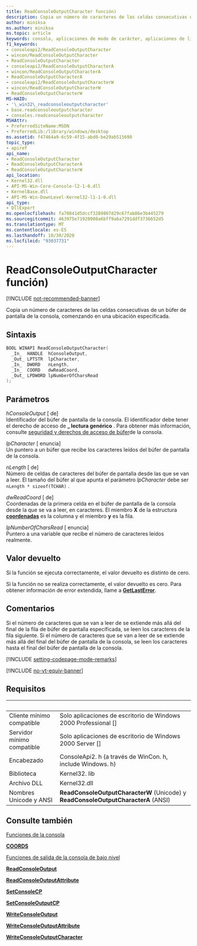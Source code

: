 ```yaml
---
title: ReadConsoleOutputCharacter función)
description: Copia un número de caracteres de las celdas consecutivas de un búfer de pantalla de la consola, comenzando en una ubicación especificada.
author: miniksa
ms.author: miniksa
ms.topic: article
keywords: consola, aplicaciones de modo de carácter, aplicaciones de línea de comandos, aplicaciones de terminal, API de consola
f1_keywords:
- consoleapi2/ReadConsoleOutputCharacter
- wincon/ReadConsoleOutputCharacter
- ReadConsoleOutputCharacter
- consoleapi2/ReadConsoleOutputCharacterA
- wincon/ReadConsoleOutputCharacterA
- ReadConsoleOutputCharacterA
- consoleapi2/ReadConsoleOutputCharacterW
- wincon/ReadConsoleOutputCharacterW
- ReadConsoleOutputCharacterW
MS-HAID:
- '\_win32\_readconsoleoutputcharacter'
- base.readconsoleoutputcharacter
- consoles.readconsoleoutputcharacter
MSHAttr:
- PreferredSiteName:MSDN
- PreferredLib:/library/windows/desktop
ms.assetid: f47464a9-6c59-4f15-abd0-be29ab515698
topic_type:
- apiref
api_name:
- ReadConsoleOutputCharacter
- ReadConsoleOutputCharacterA
- ReadConsoleOutputCharacterW
api_location:
- Kernel32.dll
- API-MS-Win-Core-Console-l2-1-0.dll
- KernelBase.dll
- API-MS-Win-DownLevel-Kernel32-l1-1-0.dll
api_type:
- DllExport
ms.openlocfilehash: fa70841d5dccf3289807d29c67fab86e3b445279
ms.sourcegitcommit: 463975e71920908a6bff9a6a7291ddf3736652d5
ms.translationtype: MT
ms.contentlocale: es-ES
ms.lasthandoff: 10/30/2020
ms.locfileid: "93037731"
---
```

# <a name="readconsoleoutputcharacter-function"></a>ReadConsoleOutputCharacter función)

[!INCLUDE [not-recommended-banner](./includes/not-recommended-banner.md)]

Copia un número de caracteres de las celdas consecutivas de un búfer de pantalla de la consola, comenzando en una ubicación especificada.

## <a name="syntax"></a>Sintaxis

```C
BOOL WINAPI ReadConsoleOutputCharacter(
  _In_  HANDLE  hConsoleOutput,
  _Out_ LPTSTR  lpCharacter,
  _In_  DWORD   nLength,
  _In_  COORD   dwReadCoord,
  _Out_ LPDWORD lpNumberOfCharsRead
);
```

## <a name="parameters"></a>Parámetros

*hConsoleOutput* \[ de\]  
Identificador del búfer de pantalla de la consola. El identificador debe tener el derecho de acceso de **\_ lectura genérico** . Para obtener más información, consulte [seguridad y derechos de acceso de búfer](console-buffer-security-and-access-rights.md)de la consola.

*lpCharacter* \[ enuncia\]  
Un puntero a un búfer que recibe los caracteres leídos del búfer de pantalla de la consola.

*nLength* \[ de\]  
Número de celdas de caracteres del búfer de pantalla desde las que se van a leer. El tamaño del búfer al que apunta el parámetro *lpCharacter* debe ser `nLength * sizeof(TCHAR)` .

*dwReadCoord* \[ de\]  
Coordenadas de la primera celda en el búfer de pantalla de la consola desde la que se va a leer, en caracteres. El miembro **X** de la estructura [**coordenadas**](coord-str.md) es la columna y el miembro **y** es la fila.

*lpNumberOfCharsRead* \[ enuncia\]  
Puntero a una variable que recibe el número de caracteres leídos realmente.

## <a name="return-value"></a>Valor devuelto

Si la función se ejecuta correctamente, el valor devuelto es distinto de cero.

Si la función no se realiza correctamente, el valor devuelto es cero. Para obtener información de error extendida, llame a [**GetLastError**](https://msdn.microsoft.com/library/windows/desktop/ms679360).

## <a name="remarks"></a>Comentarios

Si el número de caracteres que se van a leer de se extiende más allá del final de la fila de búfer de pantalla especificada, se leen los caracteres de la fila siguiente. Si el número de caracteres que se van a leer de se extiende más allá del final del búfer de pantalla de la consola, se leen los caracteres hasta el final del búfer de pantalla de la consola.

[!INCLUDE [setting-codepage-mode-remarks](./includes/setting-codepage-mode-remarks.md)]

[!INCLUDE [no-vt-equiv-banner](./includes/no-vt-equiv-banner.md)]

## <a name="requirements"></a>Requisitos

| &nbsp; | &nbsp; |
|-|-|
| Cliente mínimo compatible | Solo aplicaciones de escritorio de Windows 2000 Professional \[\] |
| Servidor mínimo compatible | Solo aplicaciones de escritorio de Windows 2000 Server \[\] |
| Encabezado | ConsoleApi2. h (a través de WinCon. h, include Windows. h) |
| Biblioteca | Kernel32. lib |
| Archivo DLL | Kernel32.dll |
| Nombres Unicode y ANSI | **ReadConsoleOutputCharacterW** (Unicode) y **ReadConsoleOutputCharacterA** (ANSI) |

## <a name="see-also"></a>Consulte también

[Funciones de la consola](console-functions.md)

[**COORDS**](coord-str.md)

[Funciones de salida de la consola de bajo nivel](low-level-console-output-functions.md)

[**ReadConsoleOutput**](readconsoleoutput.md)

[**ReadConsoleOutputAttribute**](readconsoleoutputattribute.md)

[**SetConsoleCP**](setconsolecp.md)

[**SetConsoleOutputCP**](setconsoleoutputcp.md)

[**WriteConsoleOutput**](writeconsoleoutput.md)

[**WriteConsoleOutputAttribute**](writeconsoleoutputattribute.md)

[**WriteConsoleOutputCharacter**](writeconsoleoutputcharacter.md)
